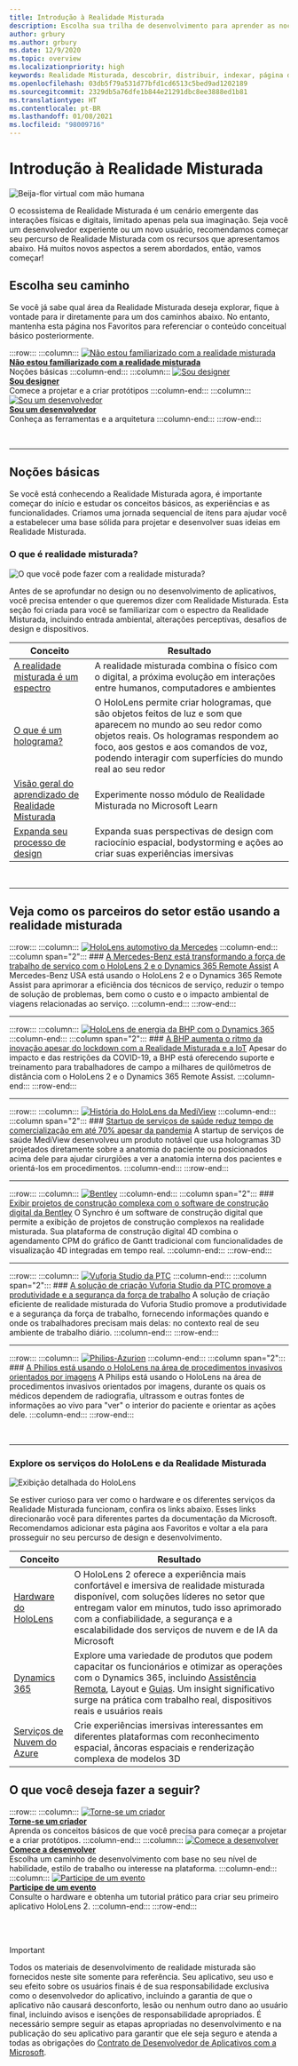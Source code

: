 ```yaml
---
title: Introdução à Realidade Misturada
description: Escolha sua trilha de desenvolvimento para aprender as noções básicas da teoria, do desenvolvimento e de casos de uso comuns da realidade misturada.
author: grbury
ms.author: grbury
ms.date: 12/9/2020
ms.topic: overview
ms.localizationpriority: high
keywords: Realidade Misturada, descobrir, distribuir, indexar, página de aterrissagem, design, desenvolvimento, tutoriais, aplicativos de exemplo, conceitos básicos, estudos de caso, recursos, instruções sobre o HoloLens, projetos de Software livre, headset de realidade misturada, headset do windows mixed reality, headset de realidade virtual
ms.openlocfilehash: 03db5f79a531d77bfd1cd6513c5bed9ad1202189
ms.sourcegitcommit: 2329db5a76dfe1b844e21291dbc8ee3888ed1b81
ms.translationtype: HT
ms.contentlocale: pt-BR
ms.lasthandoff: 01/08/2021
ms.locfileid: "98009716"
---
```

# <a name="get-started-with-mixed-reality"></a>Introdução à Realidade Misturada

![Beija-flor virtual com mão humana](images/01_MixedReality.png)

O ecossistema de Realidade Misturada é um cenário emergente das interações físicas e digitais, limitado apenas pela sua imaginação. Seja você um desenvolvedor experiente ou um novo usuário, recomendamos começar seu percurso de Realidade Misturada com os recursos que apresentamos abaixo. Há muitos novos aspectos a serem abordados, então, vamos começar! 

## <a name="choose-your-track"></a>Escolha seu caminho

Se você já sabe qual área da Realidade Misturada deseja explorar, fique à vontade para ir diretamente para um dos caminhos abaixo. No entanto, mantenha esta página nos Favoritos para referenciar o conteúdo conceitual básico posteriormente.

:::row:::
    :::column:::
       [![Não estou familiarizado com a realidade misturada](images/Tile-New.jpg)](#understand-the-basics)<br>
        **[Não estou familiarizado com a realidade misturada](#understand-the-basics)**<br>
        Noções básicas
    :::column-end:::
    :::column:::
       [![Sou designer](images/Tile-Create.jpg)](../design/design.md)<br>
        **[Sou designer](../design/design.md)**<br>
        Comece a projetar e a criar protótipos
    :::column-end:::
    :::column:::
       [![Sou um desenvolvedor](images/Tile-Develop.jpg)](../develop/development.md)<br>
        **[Sou um desenvolvedor](../develop/development.md)**<br>
        Conheça as ferramentas e a arquitetura
    :::column-end:::
:::row-end:::

<br>

---

## <a name="understand-the-basics"></a>Noções básicas

Se você está conhecendo a Realidade Misturada agora, é importante começar do início e estudar os conceitos básicos, as experiências e as funcionalidades. Criamos uma jornada sequencial de itens para ajudar você a estabelecer uma base sólida para projetar e desenvolver suas ideias em Realidade Misturada.

### <a name="what-is-mixed-reality"></a>O que é realidade misturada?

![O que você pode fazer com a realidade misturada?](images/HLS19_remoteAssistHologram_001.jpg)

Antes de se aprofundar no design ou no desenvolvimento de aplicativos, você precisa entender o que queremos dizer com Realidade Misturada. Esta seção foi criada para você se familiarizar com o espectro da Realidade Misturada, incluindo entrada ambiental, alterações perceptivas, desafios de design e dispositivos. 

|  Conceito  |  Resultado  |
| --- | --- |
| [A realidade misturada é um espectro](../discover/mixed-reality.md) | A realidade misturada combina o físico com o digital, a próxima evolução em interações entre humanos, computadores e ambientes |
| [O que é um holograma?](../discover/hologram.md) | O HoloLens permite criar hologramas, que são objetos feitos de luz e som que aparecem no mundo ao seu redor como objetos reais. Os hologramas respondem ao foco, aos gestos e aos comandos de voz, podendo interagir com superfícies do mundo real ao seu redor |
| [Visão geral do aprendizado de Realidade Misturada](mr-learning-overview.md#general-modules) | Experimente nosso módulo de Realidade Misturada no Microsoft Learn |
| [Expanda seu processo de design](../discover/case-study-expanding-the-design-process-for-mixed-reality.md) | Expanda suas perspectivas de design com raciocínio espacial, bodystorming e ações ao criar suas experiências imersivas  |

<br>

---

## <a name="see-how-industry-partners-are-using-mixed-reality"></a>Veja como os parceiros do setor estão usando a realidade misturada

:::row:::
    :::column:::
       [![HoloLens automotivo da Mercedes](images/mercedes.png)](https://customers.microsoft.com/story/839709-mercedes-benz-automotive-holoLens-en-usa)
    :::column-end:::
    :::column span="2":::
        ### <a name="mercedes-benz-is-transforming-the-service-workforce-with-hololens-2-and-dynamics-365-remote-assist"></a>[A Mercedes-Benz está transformando a força de trabalho de serviço com o HoloLens 2 e o Dynamics 365 Remote Assist](https://customers.microsoft.com/story/839709-mercedes-benz-automotive-holoLens-en-usa)
        A Mercedes-Benz USA está usando o HoloLens 2 e o Dynamics 365 Remote Assist para aprimorar a eficiência dos técnicos de serviço, reduzir o tempo de solução de problemas, bem como o custo e o impacto ambiental de viagens relacionadas ao serviço.
    :::column-end:::
:::row-end:::

---

:::row:::
    :::column:::
       [![HoloLens de energia da BHP com o Dynamics 365](images/bhp.png)](https://customers.microsoft.com/story/850776-bhp-energy-dynamics-365-hololens)
    :::column-end:::
    :::column span="2":::
        ### <a name="bhp-increases-the-pace-of-innovation-despite-lockdown-with-mixed-reality-and-iot"></a>[A BHP aumenta o ritmo da inovação apesar do lockdown com a Realidade Misturada e a IoT](https://customers.microsoft.com/story/850776-bhp-energy-dynamics-365-hololens)
        Apesar do impacto e das restrições da COVID-19, a BHP está oferecendo suporte e treinamento para trabalhadores de campo a milhares de quilômetros de distância com o HoloLens 2 e o Dynamics 365 Remote Assist.
    :::column-end:::
:::row-end:::

---

:::row:::
    :::column:::
       [![História do HoloLens da MediView](images/mediview.jpeg)](https://customers.microsoft.com/story/848966-mediview-mcs-story)
    :::column-end:::
    :::column span="2":::
        ### <a name="healthcare-startup-cuts-time-to-market-by-up-to-70-despite-pandemic"></a>[Startup de serviços de saúde reduz tempo de comercialização em até 70% apesar da pandemia](https://customers.microsoft.com/story/848966-mediview-mcs-story)
        A startup de serviços de saúde MediView desenvolveu um produto notável que usa hologramas 3D projetados diretamente sobre a anatomia do paciente ou posicionados acima dele para ajudar cirurgiões a ver a anatomia interna dos pacientes e orientá-los em procedimentos.
    :::column-end:::
:::row-end:::

---

:::row:::
    :::column:::
       [![Bentley](images/Bentley-Synchro1.jpg)](https://binged.it/31AR3kP)
    :::column-end:::
    :::column span="2":::
        ### <a name="view-complex-construction-projects-with-bentleys-digital-construction-software"></a>[Exibir projetos de construção complexa com o software de construção digital da Bentley](https://binged.it/31AR3kP)
        O Synchro é um software de construção digital que permite a exibição de projetos de construção complexos na realidade misturada. Sua plataforma de construção digital 4D combina o agendamento CPM do gráfico de Gantt tradicional com funcionalidades de visualização 4D integradas em tempo real.
    :::column-end:::
:::row-end:::

---

:::row:::
    :::column:::
       [![Vuforia Studio da PTC](images/PTC-Vuforia-Studio1.jpg)](https://binged.it/31ARrjh)
    :::column-end:::
    :::column span="2":::
        ### <a name="ptcs-vuforia-studio-authoring-solution-promotes-workforce-productivity-and-safety"></a>[A solução de criação Vuforia Studio da PTC promove a produtividade e a segurança da força de trabalho](https://binged.it/31ARrjh)
        A solução de criação eficiente de realidade misturada do Vuforia Studio promove a produtividade e a segurança da força de trabalho, fornecendo informações quando e onde os trabalhadores precisam mais delas: no contexto real de seu ambiente de trabalho diário.
    :::column-end:::
:::row-end:::

---

:::row:::
    :::column:::
       [![Philips-Azurion](images/Philips-Azurion1.jpg)](https://binged.it/31B1RiR)
    :::column-end:::
    :::column span="2":::
        ### <a name="philips-is-piloting-hololens-in-the-domain-of-image-guided-invasive-procedures"></a>[A Philips está usando o HoloLens na área de procedimentos invasivos orientados por imagens](https://binged.it/31B1RiR)
        A Philips está usando o HoloLens na área de procedimentos invasivos orientados por imagens, durante os quais os médicos dependem de radiografia, ultrassom e outras fontes de informações ao vivo para "ver" o interior do paciente e orientar as ações dele.
    :::column-end:::
:::row-end:::

<br>

---

### <a name="explore-hololens-and-mixed-reality-services"></a>Explore os serviços do HoloLens e da Realidade Misturada

![Exibição detalhada do HoloLens](images/HoloLens2_ExplodedView_8k.png)

Se estiver curioso para ver como o hardware e os diferentes serviços da Realidade Misturada funcionam, confira os links abaixo. Esses links direcionarão você para diferentes partes da documentação da Microsoft. Recomendamos adicionar esta página aos Favoritos e voltar a ela para prosseguir no seu percurso de design e desenvolvimento.

|  Conceito  |  Resultado  |
| --- | --- |
| [Hardware do HoloLens](https://www.microsoft.com//hololens/hardware) | O HoloLens 2 oferece a experiência mais confortável e imersiva de realidade misturada disponível, com soluções líderes no setor que entregam valor em minutos, tudo isso aprimorado com a confiabilidade, a segurança e a escalabilidade dos serviços de nuvem e de IA da Microsoft |
| [Dynamics 365](https://dynamics.microsoft.com/mixed-reality/overview/) | Explore uma variedade de produtos que podem capacitar os funcionários e otimizar as operações com o Dynamics 365, incluindo [Assistência Remota](https://docs.microsoft.com/dynamics365/mixed-reality/remote-assist/ra-overview), Layout e [Guias](https://docs.microsoft.com/dynamics365/mixed-reality/guides/). Um insight significativo surge na prática com trabalho real, dispositivos reais e usuários reais |
| [Serviços de Nuvem do Azure](../develop/mixed-reality-cloud-services.md) | Crie experiências imersivas interessantes em diferentes plataformas com reconhecimento espacial, âncoras espaciais e renderização complexa de modelos 3D |

## <a name="what-would-you-like-to-do-next"></a>O que você deseja fazer a seguir?

:::row:::
    :::column:::
        [![Torne-se um criador](images/icon-design.png)](../design/design.md)<br>
        **[Torne-se um criador](../design/design.md)**<br>
        Aprenda os conceitos básicos de que você precisa para começar a projetar e a criar protótipos.
    :::column-end:::
        :::column:::
        [![Comece a desenvolver](images/icon-developer.png)](../develop/development.md)<br>
        **[Comece a desenvolver](../develop/development.md)**<br>
        Escolha um caminho de desenvolvimento com base no seu nível de habilidade, estilo de trabalho ou interesse na plataforma.
    :::column-end:::
    :::column:::
        [![Participe de um evento](images/icon-calendar.jpg)](../whats-new/sf-academy-events.md)<br>
        **[Participe de um evento](../whats-new/sf-academy-events.md)**<br>
        Consulte o hardware e obtenha um tutorial prático para criar seu primeiro aplicativo HoloLens 2.
    :::column-end:::
:::row-end:::


<br>

<br>

>[!IMPORTANT]
>Todos os materiais de desenvolvimento de realidade misturada são fornecidos neste site somente para referência. Seu aplicativo, seu uso e seu efeito sobre os usuários finais é de sua responsabilidade exclusiva como o desenvolvedor do aplicativo, incluindo a garantia de que o aplicativo não causará desconforto, lesão ou nenhum outro dano ao usuário final, incluindo avisos e isenções de responsabilidade apropriados. É necessário sempre seguir as etapas apropriadas no desenvolvimento e na publicação do seu aplicativo para garantir que ele seja seguro e atenda a todas as obrigações do [Contrato de Desenvolvedor de Aplicativos com a Microsoft](https://docs.microsoft.com/legal/windows/agreements/app-developer-agreement).

